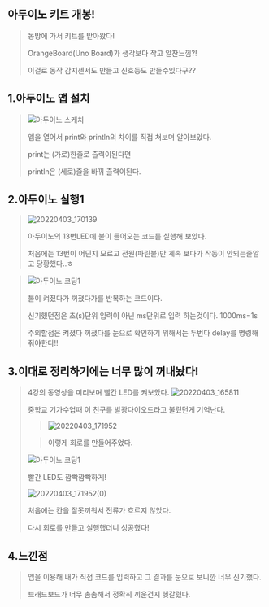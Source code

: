 아두이노 키트 개봉!
----------
>동방에 가서 키트를 받아왔다!
>
>OrangeBoard(Uno Board)가 생각보다 작고 알찬느낌?!
>
>이걸로 동작 감지센서도 만들고 신호등도 만들수있다구??

1.아두이노 앱 설치
--------------
>![아두이노 스케치](https://user-images.githubusercontent.com/101798617/161425639-6f1cf77e-bc80-4f8a-9c61-ae102cb68ded.png)
>
>앱을 열어서 print와 println의 차이를 직접 쳐보며 알아보았다.
>
>print는 (가로)한줄로 출력이된다면
>
>println은 (세로)줄을 바꿔 출력이된다.

2.아두이노 실행1
-------
>![20220403_170139](https://user-images.githubusercontent.com/101798617/161426222-fe5806f3-2534-4c7d-ba58-987780dbcc1c.jpg)
>
>아두이노의 13번LED에 불이 들어오는 코드를 실행해 보았다.
>
>처음에는 13번이 어딘지 모르고 전원(파린불)만 계속 보다가 작동이 안되는줄알고 당황했다..ㅎ

>![아두이노 코딩1](https://user-images.githubusercontent.com/101798617/161426113-dbaecf8c-fa43-4bf3-a075-74a3308c3c2a.png)
>
>불이 켜졌다가 꺼졌다가를 반복하는 코드이다.
>
>신기했던점은 초(s)단위 입력이 아닌 ms단위로 입력 하는것이다. 1000ms=1s
>
>주의할점은 켜졌다 꺼졌다를 눈으로 확인하기 위해서는 두번다 delay를 명령해줘야한다!!

3.이대로 정리하기에는 너무 많이 꺼내놨다!
-------
>4강의 동영상을 미리보며 빨간 LED를 켜보았다.
>![20220403_165811](https://user-images.githubusercontent.com/101798617/161427085-d4a9f5ef-8968-4fbb-b7ad-f30c00ba3dcf.jpg)
>
>중학교 기가수업때 이 친구를 발광다이오드라고 불렀던게 기억난다.
>
>>![20220403_171952](https://user-images.githubusercontent.com/101798617/161426794-932fea2f-0bcb-41d9-971a-618ce3a179a1.jpg)
>
> >이렇게 회로를 만들어주었다.
> 
>![아두이노 코딩1](https://user-images.githubusercontent.com/101798617/161426845-45fea9fd-6d51-4f22-8526-9702889e6340.png)
>
>빨간 LED도 깜빡깜빡하게!
>
>![20220403_171952(0)](https://user-images.githubusercontent.com/101798617/161426842-5ab47599-26ae-4635-84e2-daea9c1c491c.jpg)
>
>처음에는 칸을 잘못끼워서 전류가 흐르지 않았다.
>
>다시 회로를 만들고 실행했더니 성공했다!

4.느낀점
------
>앱을 이용해 내가 직접 코드를 입력하고 그 결과를 눈으로 보니깐 너무 신기했다.
>
>브래드보드가 너무 촘촘해서 정확히 끼운건지 헷갈렸다.
